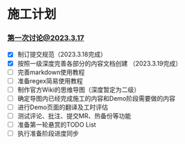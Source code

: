 # 施工计划

### 第一次讨论@2023.3.17

* [x] 制订提交规范（2023.3.18完成）
* [x] 按照一级深度完善各部分的内容文档创建 （2023.3.19完成）
* [ ] 完善markdown使用教程
* [ ] 准备regex简易使用教程
* [ ] 制作官方Wiki的思维导图（深度暂定为二级）
* [ ] 确定导图内已经完成施工的内容和Demo阶段需要做的内容
* [ ] 进行Demo页面的翻译及工时评估
* [ ] 测试评论、批注、提交MR、热备份等功能
* [ ] 准备第一轮悬赏的TODO List
* [ ] 执行准备阶段进度同步
